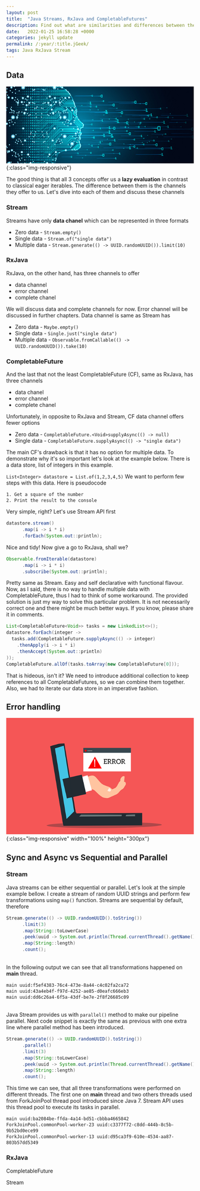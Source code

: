 ```yaml
---
layout: post
title:  "Java Streams, RxJava and CompletableFutures"
description: Find out what are similarities and differences between these concepts
date:   2022-01-25 16:58:28 +0000
categories: jekyll update
permalink: /:year/:title.jGeek/
tags: Java RxJava Stream
---
```


## Data

![Data fiction](/assets/img/data.jpg){:class="img-responsive"}

The good thing is that all 3 concepts offer us a **lazy evaluation** in contrast 
to classical eager iterables. The difference between them is the channels they offer to us.
Let's dive into each of them and discuss these channels 

### Stream

Streams have only **data chanel** which can be represented in three formats
* Zero data - `Stream.empty()`
* Single data - `Stream.of("single data")`
* Multiple data - `Stream.generate(() -> UUID.randomUUID()).limit(10)`

### RxJava

RxJava, on the other hand, has three channels to offer
* data channel
* error channel
* complete chanel

We will discuss data and complete channels for now. Error channel will be discussed in 
further chapters.
Data channel is same as Stream has
* Zero data - `Maybe.empty()`
* Single data - `Single.just("single data")`
* Multiple data - `Observable.fromCallable(() -> UUID.randomUUID()).take(10)`

### CompletableFuture

And the last that not the least CompletableFuture (CF), same as RxJava, has three channels 
* data chanel
* error channel
* complete chanel

Unfortunately, in opposite to RxJava and Stream, CF data channel offers fewer options
* Zero data - `CompletableFuture.<Void>supplyAsync(() -> null)`
* Single data - `CompletableFuture.supplyAsync(() -> "single data")`
  
The main CF's drawback is that it has no option for multiple data. To demonstrate why 
it's so important let's look at the example below. 
There is a data store, list of integers in this example.

`List<Integer> datastore = List.of(1,2,3,4,5)`
We want to perform few steps with this data. Here is pseudocode
```
1. Get a square of the number
2. Print the result to the console
```
Very simple, right? Let's use Stream API first
```java
datastore.stream()
      .map(i -> i * i)
      .forEach(System.out::println);
```
Nice and tidy! Now give a go to RxJava, shall we?
```java
Observable.fromIterable(datastore)
      .map(i -> i * i)
      .subscribe(System.out::println);
```
Pretty same as Stream. Easy and self declarative with functional flavour.
Now, as I said, there is no way to handle multiple data with CompletableFuture, thus 
I had to think of some workaround. The provided solution is just my way to solve this
particular problem. It is not necessarily correct one and there might be much better
ways. If you know, please share it in comments.
```java
List<CompletableFuture<Void>> tasks = new LinkedList<>();
datastore.forEach(integer ->
  tasks.add(CompletableFuture.supplyAsync(() -> integer)
    .thenApply(i -> i * i)
    .thenAccept(System.out::println)
));
CompletableFuture.allOf(tasks.toArray(new CompletableFuture[0]));
```
That is hideous, isn't it? We need to introduce additional collection to keep references
to all CompletableFutures, so we can combine them together. Also, we had to iterate our data store
in an imperative fashion.

## Error handling

![Error](/assets/img/error.png){:class="img-responsive" width="100%" height="300px"}


## Sync and Async vs Sequential and Parallel

### Stream

Java streams can be either sequential or parallel. Let's look at the simple example bellow. 
I create a stream of random UUID strings and perform few transformations using `map()` function. 
Streams are sequential by default, therefore 
```java
Stream.generate(() -> UUID.randomUUID().toString())
      .limit(3)
      .map(String::toLowerCase)
      .peek(uuid -> System.out.println(Thread.currentThread().getName() + " uuid:" + uuid))
      .map(String::length)
      .count();
```
\
In the following output we can see that all transformations happened on **main** thread.
```
main uuid:f5ef4383-76c4-473e-8a44-c4c02fa2ca72
main uuid:43a4eb4f-f97d-4252-ae85-d0eafc666eb3
main uuid:dd6c26a4-6f5a-43df-be7e-2f8f26685c09
```
\
Java Stream provides us with `parallel()` method to make our pipeline parallel. 
Next code snippet is exactly the same as previous with one extra line where parallel method 
has been introduced.
```java 
Stream.generate(() -> UUID.randomUUID().toString())
      .parallel()
      .limit(3)
      .map(String::toLowerCase)
      .peek(uuid -> System.out.println(Thread.currentThread().getName() + " uuid:" + uuid))
      .map(String::length)
      .count();
```
This time we can see, that all three transformations were performed on different threads. The first one on **main** thread
and two others threads used from ForkJoinPool thread pool introduced since Java 7. Stream API uses this thread pool to execute its 
tasks in parallel.
```
main uuid:ba2084be-ffda-4a14-bd51-cbbba4665842
ForkJoinPool.commonPool-worker-23 uuid:c3377f72-c8dd-444b-8c5b-9b52bd0ece99
ForkJoinPool.commonPool-worker-13 uuid:d95ca3f9-610e-4534-aa87-803b57dd5349
```
### RxJava


CompletableFuture 

Stream